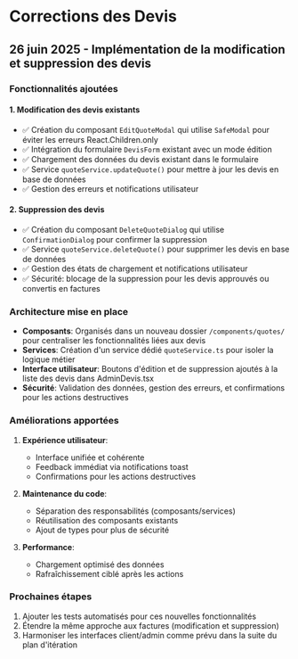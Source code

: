 # Corrections des Devis

## 26 juin 2025 - Implémentation de la modification et suppression des devis

### Fonctionnalités ajoutées

#### 1. Modification des devis existants
- ✅ Création du composant `EditQuoteModal` qui utilise `SafeModal` pour éviter les erreurs React.Children.only
- ✅ Intégration du formulaire `DevisForm` existant avec un mode édition
- ✅ Chargement des données du devis existant dans le formulaire
- ✅ Service `quoteService.updateQuote()` pour mettre à jour les devis en base de données
- ✅ Gestion des erreurs et notifications utilisateur

#### 2. Suppression des devis
- ✅ Création du composant `DeleteQuoteDialog` qui utilise `ConfirmationDialog` pour confirmer la suppression
- ✅ Service `quoteService.deleteQuote()` pour supprimer les devis en base de données
- ✅ Gestion des états de chargement et notifications utilisateur
- ✅ Sécurité: blocage de la suppression pour les devis approuvés ou convertis en factures

### Architecture mise en place

- **Composants**: Organisés dans un nouveau dossier `/components/quotes/` pour centraliser les fonctionnalités liées aux devis
- **Services**: Création d'un service dédié `quoteService.ts` pour isoler la logique métier
- **Interface utilisateur**: Boutons d'édition et de suppression ajoutés à la liste des devis dans AdminDevis.tsx
- **Sécurité**: Validation des données, gestion des erreurs, et confirmations pour les actions destructives

### Améliorations apportées

1. **Expérience utilisateur**:
   - Interface unifiée et cohérente
   - Feedback immédiat via notifications toast
   - Confirmations pour les actions destructives

2. **Maintenance du code**:
   - Séparation des responsabilités (composants/services)
   - Réutilisation des composants existants
   - Ajout de types pour plus de sécurité

3. **Performance**:
   - Chargement optimisé des données
   - Rafraîchissement ciblé après les actions

### Prochaines étapes

1. Ajouter les tests automatisés pour ces nouvelles fonctionnalités
2. Étendre la même approche aux factures (modification et suppression)
3. Harmoniser les interfaces client/admin comme prévu dans la suite du plan d'itération
